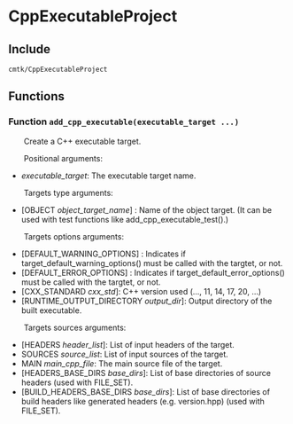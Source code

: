 
# CppExecutableProject

## Include
`cmtk/CppExecutableProject`

## Functions
### Function `add_cpp_executable(executable_target ...)`

&ensp;&ensp;&ensp;&ensp;Create a C++ executable target.

&ensp;&ensp;&ensp;&ensp;Positional arguments:
- *executable_target*: The executable target name.

&ensp;&ensp;&ensp;&ensp;Targets type arguments:
- [OBJECT *object_target_name*] : Name of the object target. (It can be used with test functions like add_cpp_executable_test().)

&ensp;&ensp;&ensp;&ensp;Targets options arguments:
- [DEFAULT_WARNING_OPTIONS] : 	Indicates if target_default_warning_options() must be called with the targtet, or not.
- [DEFAULT_ERROR_OPTIONS] : 	Indicates if target_default_error_options() must be called with the targtet, or not.
- [CXX_STANDARD *cxx_std*]: 	C++ version used (..., 11, 14, 17, 20, ...)
- [RUNTIME_OUTPUT_DIRECTORY *output_dir*]: 	Output directory of the built executable.

&ensp;&ensp;&ensp;&ensp;Targets sources arguments:
- [HEADERS *header_list*]: 	List of input headers of the target.
- SOURCES *source_list*: 	List of input sources of the target.
- MAIN *main_cpp_file*: 	The main source file of the target.
- [HEADERS_BASE_DIRS *base_dirs*]:  List of base directories of source headers (used with FILE_SET).
- [BUILD_HEADERS_BASE_DIRS *base_dirs*]:  List of base directories of build headers like generated headers (e.g. version.hpp) (used with FILE_SET).
